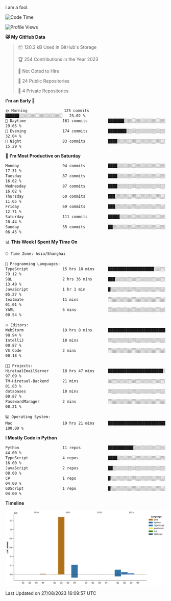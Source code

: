 I am a fool.

<!--START_SECTION:waka-->
![Code Time](http://img.shields.io/badge/Code%20Time-644%20hrs%2032%20mins-blue)

![Profile Views](http://img.shields.io/badge/Profile%20Views-0-blue)

**🐱 My GitHub Data** 

> 📦 120.2 kB Used in GitHub's Storage 
 > 
> 🏆 254 Contributions in the Year 2023
 > 
> 🚫 Not Opted to Hire
 > 
> 📜 24 Public Repositories 
 > 
> 🔑 4 Private Repositories 
 > 
**I'm an Early 🐤** 

```text
🌞 Morning                125 commits         ██████░░░░░░░░░░░░░░░░░░░   23.02 % 
🌆 Daytime                161 commits         ███████░░░░░░░░░░░░░░░░░░   29.65 % 
🌃 Evening                174 commits         ████████░░░░░░░░░░░░░░░░░   32.04 % 
🌙 Night                  83 commits          ████░░░░░░░░░░░░░░░░░░░░░   15.29 % 
```
📅 **I'm Most Productive on Saturday** 

```text
Monday                   94 commits          ████░░░░░░░░░░░░░░░░░░░░░   17.31 % 
Tuesday                  87 commits          ████░░░░░░░░░░░░░░░░░░░░░   16.02 % 
Wednesday                87 commits          ████░░░░░░░░░░░░░░░░░░░░░   16.02 % 
Thursday                 60 commits          ███░░░░░░░░░░░░░░░░░░░░░░   11.05 % 
Friday                   69 commits          ███░░░░░░░░░░░░░░░░░░░░░░   12.71 % 
Saturday                 111 commits         █████░░░░░░░░░░░░░░░░░░░░   20.44 % 
Sunday                   35 commits          ██░░░░░░░░░░░░░░░░░░░░░░░   06.45 % 
```


📊 **This Week I Spent My Time On** 

```text
🕑︎ Time Zone: Asia/Shanghai

💬 Programming Languages: 
TypeScript               15 hrs 18 mins      ████████████████████░░░░░   79.12 % 
SQL                      2 hrs 36 mins       ███░░░░░░░░░░░░░░░░░░░░░░   13.49 % 
JavaScript               1 hr 1 min          █░░░░░░░░░░░░░░░░░░░░░░░░   05.27 % 
textmate                 11 mins             ░░░░░░░░░░░░░░░░░░░░░░░░░   01.01 % 
YAML                     6 mins              ░░░░░░░░░░░░░░░░░░░░░░░░░   00.54 % 

🔥 Editors: 
WebStorm                 19 hrs 8 mins       █████████████████████████   98.94 % 
IntelliJ                 10 mins             ░░░░░░░░░░░░░░░░░░░░░░░░░   00.87 % 
VS Code                  2 mins              ░░░░░░░░░░░░░░░░░░░░░░░░░   00.18 % 

🐱‍💻 Projects: 
HiretualEmailServer      18 hrs 47 mins      ████████████████████████░   97.09 % 
TM-Hiretual-Backend      21 mins             ░░░░░░░░░░░░░░░░░░░░░░░░░   01.83 % 
databases                10 mins             ░░░░░░░░░░░░░░░░░░░░░░░░░   00.87 % 
PasswordManager          2 mins              ░░░░░░░░░░░░░░░░░░░░░░░░░   00.21 % 

💻 Operating System: 
Mac                      19 hrs 21 mins      █████████████████████████   100.00 % 
```

**I Mostly Code in Python** 

```text
Python                   11 repos            ███████████░░░░░░░░░░░░░░   44.00 % 
TypeScript               4 repos             ████░░░░░░░░░░░░░░░░░░░░░   16.00 % 
JavaScript               2 repos             ██░░░░░░░░░░░░░░░░░░░░░░░   08.00 % 
C#                       1 repo              █░░░░░░░░░░░░░░░░░░░░░░░░   04.00 % 
GDScript                 1 repo              █░░░░░░░░░░░░░░░░░░░░░░░░   04.00 % 
```



**Timeline**

![Lines of Code chart](https://raw.githubusercontent.com/VeejaLiu/VeejaLiu/master/assets/bar_graph.png)


 Last Updated on 27/08/2023 16:09:57 UTC
<!--END_SECTION:waka-->
